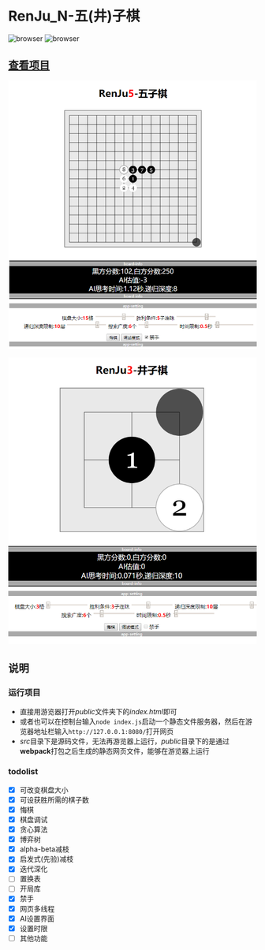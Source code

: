 RenJu_N-五(井)子棋
======

![browser](https://img.shields.io/badge/browser-chrome|firefox|edge|ie11-orange.svg)
![browser](https://img.shields.io/badge/dependencies-none-green.svg)

## [查看项目](https://brainburster.github.io/RenJu_N/public "五子棋项目")  
[![chessboard](./chessboard.png)](https://brainburster.github.io/RenJu_N/public)

[![chessboard2](./chessboard2.png)](https://brainburster.github.io/RenJu_N/public)
## 说明

### 运行项目

- 直接用游览器打开*public*文件夹下的*index.html*即可
- 或者也可以在控制台输入`node index.js`启动一个静态文件服务器，然后在游览器地址栏输入`http://127.0.0.1:8080/`打开网页
- *src*目录下是源码文件，无法再游览器上运行，*public*目录下的是通过**webpack**打包之后生成的静态网页文件，能够在游览器上运行

### todolist

- [x] 可改变棋盘大小
- [x] 可设获胜所需的棋子数
- [x] 悔棋
- [x] 棋盘调试
- [x] 贪心算法
- [x] 博弈树
- [x] alpha-beta减枝
- [x] 启发式(先验)减枝
- [x] 迭代深化
- [ ] 置换表
- [ ] 开局库
- [x] 禁手
- [X] 网页多线程
- [X] AI设置界面
- [x] 设置时限
- [ ] 其他功能
